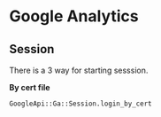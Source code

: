 # Google Analytics

## Session

There is a 3 way for starting sesssion.

**By cert file**

    GoogleApi::Ga::Session.login_by_cert 